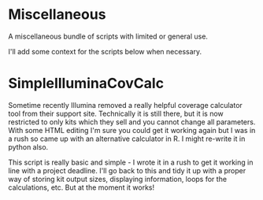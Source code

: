 # Miscellaneous
A miscellaneous bundle of scripts with limited or general use. 

I'll add some context for the scripts below when necessary. 

# SimpleIlluminaCovCalc

Sometime recently Illumina removed a really helpful coverage calculator tool from their support site. Technically it is still there, but it is now restricted to only kits which they sell and you cannot change all parameters. With some HTML editing I'm sure you could get it working again but I was in a rush so came up with an alternative calculator in R. I might re-write it in python also. 

This script is really basic and simple - I wrote it in a rush to get it working in line with a project deadline. I'll go back to this and tidy it up with a proper way of storing kit output sizes, displaying information, loops for the calculations, etc. But at the moment it works!
